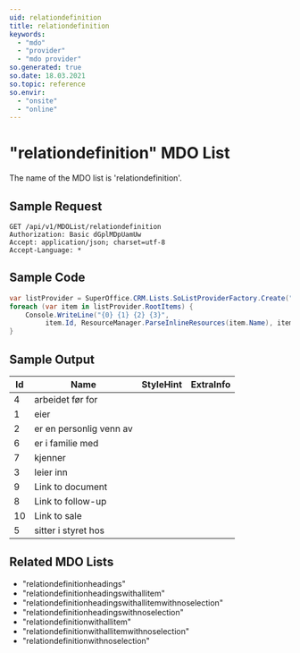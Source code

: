 ```yaml
---
uid: relationdefinition
title: relationdefinition
keywords:
  - "mdo"
  - "provider"
  - "mdo provider"
so.generated: true
so.date: 18.03.2021
so.topic: reference
so.envir:
  - "onsite"
  - "online"
---
```


# "relationdefinition" MDO List
The name of the MDO list is 'relationdefinition'.




## Sample Request

```http!
GET /api/v1/MDOList/relationdefinition
Authorization: Basic dGplMDpUamUw
Accept: application/json; charset=utf-8
Accept-Language: *

```

## Sample Code
```cs
var listProvider = SuperOffice.CRM.Lists.SoListProviderFactory.Create("relationdefinition", forceFlatList: true);
foreach (var item in listProvider.RootItems) {
    Console.WriteLine("{0} {1} {2} {3}", 
         item.Id, ResourceManager.ParseInlineResources(item.Name), item.StyleHint, item.ExtraInfo);
}
```

## Sample Output

|Id   | Name  |StyleHint|ExtraInfo |
| --- | ----- | ------- | -------- |
|4|arbeidet før for|||
|1|eier|||
|2|er en personlig venn av|||
|6|er i familie med|||
|7|kjenner|||
|3|leier inn|||
|9|Link to document|||
|8|Link to follow-up|||
|10|Link to sale|||
|5|sitter i styret hos|||


## Related MDO Lists

* "relationdefinitionheadings"
* "relationdefinitionheadingswithallitem"
* "relationdefinitionheadingswithallitemwithnoselection"
* "relationdefinitionheadingswithnoselection"
* "relationdefinitionwithallitem"
* "relationdefinitionwithallitemwithnoselection"
* "relationdefinitionwithnoselection"
